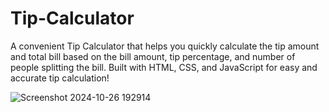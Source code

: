 # Tip-Calculator
A convenient Tip Calculator that helps you quickly calculate the tip amount and total bill based on the bill amount, tip percentage, and number of people splitting the bill. Built with HTML, CSS, and JavaScript for easy and accurate tip calculation!

![Screenshot 2024-10-26 192914](https://github.com/user-attachments/assets/91df806d-7b1c-4177-bbd0-e9554eb41349)
